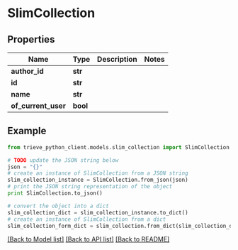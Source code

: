 # SlimCollection


## Properties

Name | Type | Description | Notes
------------ | ------------- | ------------- | -------------
**author_id** | **str** |  | 
**id** | **str** |  | 
**name** | **str** |  | 
**of_current_user** | **bool** |  | 

## Example

```python
from trieve_python_client.models.slim_collection import SlimCollection

# TODO update the JSON string below
json = "{}"
# create an instance of SlimCollection from a JSON string
slim_collection_instance = SlimCollection.from_json(json)
# print the JSON string representation of the object
print SlimCollection.to_json()

# convert the object into a dict
slim_collection_dict = slim_collection_instance.to_dict()
# create an instance of SlimCollection from a dict
slim_collection_form_dict = slim_collection.from_dict(slim_collection_dict)
```
[[Back to Model list]](../README.md#documentation-for-models) [[Back to API list]](../README.md#documentation-for-api-endpoints) [[Back to README]](../README.md)


